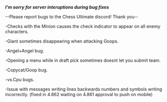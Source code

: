 ***I'm sorry for server interuptions during bug fixes***

--Please report bugs to the Chess Ultimate discord! Thank you--

-Checks with the Minion causes the check indicator to appear on all enemy characters.

-Giant sometimes disappearing when attacking Goops.

-Angel+Angel bug.

-Opening a menu while in draft pick sometimes doesnt let you submit team.

-Copycat/Goop bug.

-vs.Cpu bugs.

-Issue with messages writing lines backwards numbers and symbols writing incorrectly. (fixed in 4.862 waiting on 4.861 approval to push on mobile)

